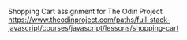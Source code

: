 Shopping Cart assignment for The Odin Project 
https://www.theodinproject.com/paths/full-stack-javascript/courses/javascript/lessons/shopping-cart
